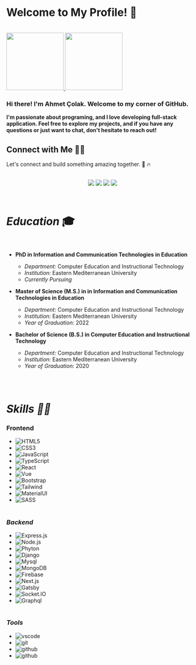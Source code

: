 # **Welcome to My Profile! 👋**

<br/>
<a href="https://github.com/AhmetColakk">
<img height="150px" src="https://github-readme-stats.vercel.app/api?username=AhmetColakk
&theme=dark&show_icons=true" />
<img height="150px" src="https://github-readme-stats.vercel.app/api/top-langs/?username=AhmetColakk
&theme=dark&layout=compact" />
</a>
<br/>

### Hi there! I'm Ahmet Çolak. Welcome to my corner of GitHub.

**I'm passionate about programing, and I love developing full-stack application. Feel free to explore my projects, and if you have any questions or just want to chat, don't hesitate to reach out!**

## Connect with Me 🤝🏻

Let's connect and build something amazing together. 🚀 🔥
<br/>
<br/>

<p align="center">
  <a target="_blank" href="https://www.linkedin.com/in/ahmet-çolak-00928429b"><img src="https://img.shields.io/badge/LinkedIn-Connect-blue?style=for-the-badge&logo=linkedin&logoColor=blue"></a>
  <a target="_blank" href="https://www.instagram.com/ahmettcolak46/"><img src="https://img.shields.io/badge/Instagram-Follow-purple?style=for-the-badge&logo=instagram&logoColor=B54095&color=9552CA"></a>
  <a target="_blank" href="https://www.facebook.com/Ahmetttt46/"><img src="https://img.shields.io/badge/Facebook-Add-blue?style=for-the-badge&logo=facebook&logoColor=blue"></a>
  <a target="_blank" href="mailto:pxahmetcolak@gmail.com"><img src="https://img.shields.io/badge/Gmail-Email-c14438?style=for-the-badge&logo=gmail&logoColor=C82826&color=C82826"></a>
</p>

<br/>

# **_Education_** 🎓

<br/>

- **PhD in Information and Communication Technologies in Education**

  - _Department:_ Computer Education and Instructional Technology
  - _Institution:_ Eastern Mediterranean University
  - _Currently Pursuing_

- **Master of Science (M.S.) in in Information and Communication Technologies in Education**

  - _Department:_ Computer Education and Instructional Technology
  - _Institution:_ Eastern Mediterranean University
  - _Year of Graduation:_ 2022

- **Bachelor of Science (B.S.) in Computer Education and Instructional Technology**

  - _Department:_ Computer Education and Instructional Technology
  - _Institution:_ Eastern Mediterranean University
  - _Year of Graduation:_ 2020

<br/>
<br/>

# **_Skills 🚀🔥_**

### **Frontend**

- ![HTML5](https://img.shields.io/badge/HTML5-E34F26?style=flat&logo=html5&logoColor=white)
- ![CSS3](https://img.shields.io/badge/CSS3-1572B6?style=flat&logo=css3&logoColor=white)
- ![JavaScript](https://img.shields.io/badge/JavaScript-F7DF1E?style=flat&logo=javascript&logoColor=black)
- ![TypeScript](https://img.shields.io/badge/TypeScript-007ACC?style=flat&logo=typescript&logoColor=white)
- ![React](https://img.shields.io/badge/React-20232A?style=flat&logo=react&logoColor=61DAFB)
- ![Vue](https://img.shields.io/badge/Vue.js-35495E?style=flat&logo=vue.js&logoColor=4FC08D)
- ![Bootstrap](https://img.shields.io/badge/Bootstrap-563D7C?style=flat&logo=bootstrap&logoColor=white)
- ![Tailwind](https://img.shields.io/badge/Tailwind_CSS-38B2AC?style=flat&logo=tailwind-css&logoColor=white)
- ![MaterialUI](https://img.shields.io/badge/Material--UI-0081CB?style=flat&logo=material-ui&logoColor=white)
- ![SASS](https://img.shields.io/badge/Sass-CC6699?style=flat&logo=sass&logoColor=white)

#

### **_Backend_**

- ![Express.js](https://img.shields.io/badge/Express.js-404D59?style=flat)
- ![Node.js](https://img.shields.io/badge/Node.js-43853D?style=flat&logo=node.js&logoColor=white)
- ![Phyton](https://img.shields.io/badge/Python-3776AB?style=flat&logo=python&logoColor=white)
- ![Django](https://img.shields.io/badge/Django-092E20?style=flat&logo=django&logoColor=white)
- ![Mysql](https://img.shields.io/badge/MySQL-005C84?style=flat&logo=mysql&logoColor=white)
- ![MongoDB](https://img.shields.io/badge/MongoDB-4EA94B?style=flat&logo=mongodb&logoColor=white)
- ![Firebase](https://img.shields.io/badge/firebase-FFCD34?style=flat&logo=firebase&logoColor=white)
- ![Next.js](https://img.shields.io/badge/next.js-000000?style=flat&logo=nextdotjs&logoColor=white)
- ![Gatsby](https://img.shields.io/badge/gatsby-6B399C?style=flat&logo=gatsby&logoColor=white)
- ![Socket.IO](https://img.shields.io/badge/Socket.IO-000000?style=flat&logo=Socket.IO&logoColor=white)
- ![Graphql](https://img.shields.io/badge/Graphql-DE33A6?style=flat&logo=Graphql&logoColor=white)

#

### **_Tools_**

- ![vscode](https://img.shields.io/badge/Visual_Studio_Code-0078D4?style=flat&logo=visual%20studio%20code&logoColor=white)
- ![git](https://img.shields.io/badge/git-E44C30?style=flat&logo=git&logoColor=white)
- ![github](https://img.shields.io/badge/github-000000?style=flat&logo=github&logoColor=white)
- ![github](https://img.shields.io/badge/postman-orange?style=for-the-badge&logo=postman&logoColor=white)
